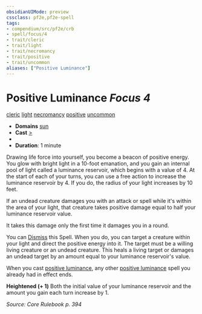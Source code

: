 ```yaml
---
obsidianUIMode: preview
cssclass: pf2e,pf2e-spell
tags:
- compendium/src/pf2e/crb
- spell/focus/4
- trait/cleric
- trait/light
- trait/necromancy
- trait/positive
- trait/uncommon
aliases: ["Positive Luminance"]
---
```

# Positive Luminance *Focus 4*   
[cleric](Reference/Rules/Traits/cleric.md "Cleric Class Trait")  [light](Reference/Rules/Traits/light.md "Light Effect Trait")  [necromancy](necromancy.md "Necromancy School Trait")  [positive](positive.md "Positive Energy & Element Trait")  [uncommon](uncommon.md "Uncommon Rarity Trait")  

- **Domains** [sun](Reference/Compendium/Setting/domains.md#Sun)
- **Cast** [>](chapter-9-playing-the-game.md#Actions "Single Action") 
- 
- **Duration**: 1 minute

Drawing life force into yourself, you become a beacon of positive energy. You glow with bright light in a 10-foot emanation, and you gain an internal pool of light called a luminance reservoir, which begins with a value of 4. At the start of each of your turns, you can use a free action to increase the luminance reservoir by 4. If you do, the radius of your light increases by 10 feet.

If an undead creature damages you with an attack or spell while it's within the area of your light, that creature takes positive damage equal to half your luminance reservoir value.

It takes this damage only the first time it damages you in a round.

You can [Dismiss](dismiss.md) this Spell. When you do, you can target a creature within your light and direct the positive energy into it. The target must be a willing living creature or an undead creature. This heals a living target or damages an undead target by an amount equal to your luminance reservoir's value.

When you cast [positive luminance](positive-luminance.md), any other [positive luminance](positive-luminance.md) spell you already had in effect ends.

**Heightened (+ 1)** Both the initial value of your luminance reservoir and the amount you gain each turn increase by 1.

*Source: Core Rulebook p. 394*